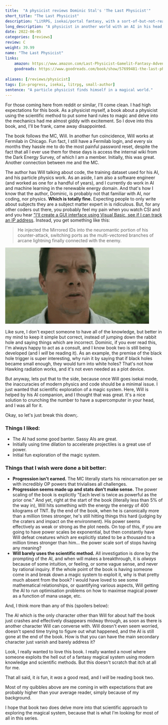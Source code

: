 ```yaml
---
title:  "A physicist reviews Dominic Stal's 'The Last Physicist'"
short_title: "The Last Physicist"
description: "LitRPG, isekai/portal fantasy, with a sort-of-but-not-really scientific approach to magic."
long_description: "A physicist in another world with an AI in his head, sounds like a great recipe for fun. I just wish it fulfilled its promises."
date: 2022-06-05
categories: [reviews]
review: C
weight: 39.99
name: "The Last Physicist"
links:
    amazon: https://www.amazon.com/Last-Physicist-Gamelit-Fantasy-Adventure-ebook/dp/B091P52QPM
    goodreads: https://www.goodreads.com/book/show/57699481-the-last-physicist

aliases: [/reviews/physicist]
tags: [in-progress, isekai, litrpg, small-author]
sentence: "A particle physicist finds himself in a magical world."
---
```


For those coming here from reddit or similar, I'll come clean. I had high expectations for this book. As a physicist myself, a book about a physicist using the scientific method to put some hard rules to magic and delve into the mechanics had me almost giddy with excitement. So I dove into this book, and, I'll be frank, came away disappointed.

The book follows the MC, Will. In another fun coincidence, Will works at Fermilab in Chicago. Fun fact, I still have a Fermilab login, and every six months they hassle me to do the most painful password reset, despite the fact that all I ever use them for these days is access the internal wiki from the Dark Energy Survey, of which I am a member. Initially, this was great. Another connection between me and the MC.

The author has Will talking about code, the training dataset used for his AI, and his particle physics work. As an aside, I am also a software engineer (and worked as one for a handful of years), and I currently do work in AI and machine learning in the renewable energy domain. And that's how I know that the author, Dominic, is probably not that familiar with AI, nor coding, nor physics. **Which is totally fine.** Expecting people to only write about subjects they are a subject matter expert in is ridiculous. But, for any other coders out there, you probably feel my pain when you watch CSI and and you hear ["I'll create a GUI interface using Visual Basic, see if I can track an IP address](https://www.youtube.com/watch?v=hkDD03yeLnU"). Instead, you get something like this:

> He injected the Mirrored IDs into the neuromantic portion of his counter-attack, switching ports as the multi-vectored branches of arcane lightning finally connected with the enemy.


![](confused.gif)


Like sure, I don't expect someone to have all of the knowledge, but better in my mind to keep it simple but correct, instead of jumping down the rabbit hole and saying things which are incorrect. Dominic, if you ever read this, I'm always happy to act as a consult, and I know book two is still being developed (and I *will* be reading it). As an example, the premise of the black hole trigger is super interesting, why ruin it by saying that if black holes became small enough, they would turn into white holes? That's not how Hawking radiation works, and it's not even needed as a plot device.

But anyway, lets put that to the side, because once Will goes isekai mode, the inaccuracies of modern physics and code should be a minimal issue. I just wanted that scientific exploration of a magic system. Here, Will is helped by his AI companion, and I thought that was great. It's a nice solution to crunching the number to have a supercomputer in your head, and I was all for it.

Okay, so let's just break this down;.

### Things I liked:

* The AI had some good banter. Sassy AIs are great.
* Initially using time dilation to accelerate projectiles is a great use of power.
* Initial fun exploration of the magic system.

### Things that I wish were done a bit better:

* **Progression isn't earned.** The MC literally starts his reincarnation per se with incredibly OP powers that trivialises all challenges.
* **Progression seems made up and stats don't make sense.** The power scaling of the book is explicitly "Each level is twice as powerful as the prior one." And yet, right at the start of the book (literally less than 5% of the way in), Will hits something with the energy the energy of 400 kilograms of TNT. By the end of the book, when he is canonically more than a million times stronger, he's still hitting things this hard (judging by the craters and impact on the environment). His power seems effectively as weak or strong as the plot needs. On top of this, if you are going to have power scales be exponential, but then constantly have Will defeat creatures which are explicitly stated to be a thousand to a million times stronger than him... the power scale sort of stops having any meaning?
* **Will barely uses the scientific method.** All investigation is done by the prompting of the AI, and when will makes a breakthrough, it is *always* because of some intuition, or feeling, or some vague sense, and never by rational inquiry. If the whole point of the book is having someone come in and break down a magic system to exploit it, why is that pretty much absent from the book? I would have loved to see some mathematical relationships, or quantifying various aspects, Will getting the AI to run optimisation problems on how to maximse magical power as a function of mana usage, etc.

And, I think more than any of this (spoilers below):

<span class="spoiler">
The AI which is the only character other than Will for about half the book just crashes and effectively disappears midway through, as soon as there is another character Will can converse with. Will doesn't even seem worried, doesn't spend time trying to figure out what happened, and the AI is still gone at the end of the book. How is that you can have the main secondary character just vanish and barely address it?
</span>

Look, I really wanted to love this book. I really wanted a novel where someone exploits the hell out of a fantasy magical system using modern knowledge and scientific methods. But this doesn't scratch that itch at all for me.

That all said, it *is* fun, it *was* a good read, and I *will* be reading book two. 

Most of my quibbles above are me coming in with expectations that are probably higher than your average reader, simply because of my background. 

I hope that book two does delve more into that scientific approach to exploring the magical system, because that is what I'm looking for most of all in this series.